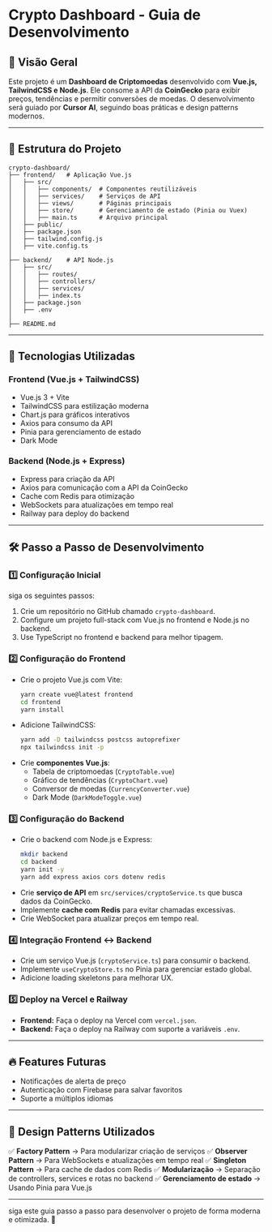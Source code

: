 # Crypto Dashboard - Guia de Desenvolvimento

## 📌 Visão Geral
Este projeto é um **Dashboard de Criptomoedas** desenvolvido com **Vue.js, TailwindCSS e Node.js**. Ele consome a API da **CoinGecko** para exibir preços, tendências e permitir conversões de moedas. O desenvolvimento será guiado por **Cursor AI**, seguindo boas práticas e design patterns modernos.

---

## 📁 Estrutura do Projeto
```
crypto-dashboard/
├── frontend/   # Aplicação Vue.js
│   ├── src/
│   │   ├── components/  # Componentes reutilizáveis
│   │   ├── services/    # Serviços de API
│   │   ├── views/       # Páginas principais
│   │   ├── store/       # Gerenciamento de estado (Pinia ou Vuex)
│   │   ├── main.ts      # Arquivo principal
│   ├── public/
│   ├── package.json
│   ├── tailwind.config.js
│   ├── vite.config.ts
│
├── backend/    # API Node.js
│   ├── src/
│   │   ├── routes/
│   │   ├── controllers/
│   │   ├── services/
│   │   ├── index.ts
│   ├── package.json
│   ├── .env
│
├── README.md
```

---

## 🚀 Tecnologias Utilizadas
### **Frontend (Vue.js + TailwindCSS)**
- Vue.js 3 + Vite
- TailwindCSS para estilização moderna
- Chart.js para gráficos interativos
- Axios para consumo da API
- Pinia para gerenciamento de estado
- Dark Mode

### **Backend (Node.js + Express)**
- Express para criação da API
- Axios para comunicação com a API da CoinGecko
- Cache com Redis para otimização
- WebSockets para atualizações em tempo real
- Railway para deploy do backend

---

## 🛠️ Passo a Passo de Desenvolvimento

### **1️⃣ Configuração Inicial**
 siga os seguintes passos:
1. Crie um repositório no GitHub chamado `crypto-dashboard`.
2. Configure um projeto full-stack com Vue.js no frontend e Node.js no backend.
3. Use TypeScript no frontend e backend para melhor tipagem.

### **2️⃣ Configuração do Frontend**
- Crie o projeto Vue.js com Vite:
  ```sh
  yarn create vue@latest frontend
  cd frontend
  yarn install
  ```
- Adicione TailwindCSS:
  ```sh
  yarn add -D tailwindcss postcss autoprefixer
  npx tailwindcss init -p
  ```
- Crie **componentes Vue.js**:
  - Tabela de criptomoedas (`CryptoTable.vue`)
  - Gráfico de tendências (`CryptoChart.vue`)
  - Conversor de moedas (`CurrencyConverter.vue`)
  - Dark Mode (`DarkModeToggle.vue`)

### **3️⃣ Configuração do Backend**
- Crie o backend com Node.js e Express:
  ```sh
  mkdir backend
  cd backend
  yarn init -y
  yarn add express axios cors dotenv redis
  ```
- Crie **serviço de API** em `src/services/cryptoService.ts` que busca dados da CoinGecko.
- Implemente **cache com Redis** para evitar chamadas excessivas.
- Crie WebSocket para atualizar preços em tempo real.

### **4️⃣ Integração Frontend ↔ Backend**
- Crie um serviço Vue.js (`cryptoService.ts`) para consumir o backend.
- Implemente `useCryptoStore.ts` no Pinia para gerenciar estado global.
- Adicione loading skeletons para melhorar UX.

### **5️⃣ Deploy na Vercel e Railway**
- **Frontend:** Faça o deploy na Vercel com `vercel.json`.
- **Backend:** Faça o deploy na Railway com suporte a variáveis `.env`.

---

## 🔥 Features Futuras
- Notificações de alerta de preço
- Autenticação com Firebase para salvar favoritos
- Suporte a múltiplos idiomas

---

## 📌 Design Patterns Utilizados
✅ **Factory Pattern** → Para modularizar criação de serviços
✅ **Observer Pattern** → Para WebSockets e atualizações em tempo real
✅ **Singleton Pattern** → Para cache de dados com Redis
✅ **Modularização** → Separação de controllers, services e rotas no backend
✅ **Gerenciamento de estado** → Usando Pinia para Vue.js

---

siga este guia passo a passo para desenvolver o projeto de forma moderna e otimizada. 🚀
